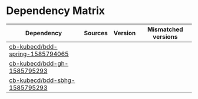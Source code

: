 # Dependency Matrix

Dependency | Sources | Version | Mismatched versions
---------- | ------- | ------- | -------------------
[cb-kubecd/bdd-spring-1585794065](https://github.com/cb-kubecd/bdd-spring-1585794065.git) |  | []() | 
[cb-kubecd/bdd-gh-1585795293](https://github.com/cb-kubecd/bdd-gh-1585795293.git) |  | []() | 
[cb-kubecd/bdd-sbhg-1585795293](https://github.com/cb-kubecd/bdd-sbhg-1585795293.git) |  | []() | 
